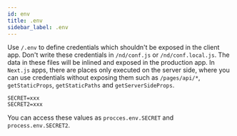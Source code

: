 ```yaml
---
id: env
title: .env
sidebar_label: .env
---
```


Use `/.env` to define credentials which shouldn't be exposed in the client app. Don't write these credentials in `/nd/conf.js` or `/nd/conf.local.js`. The data in these files will be inlined and exposed in the production app. In `Next.js` apps, there are places only executed on the server side, where you can use credentials without exposing them such as `/pages/api/*`, `getStaticProps`, `getStaticPaths` and `getServerSideProps`.

```text
SECRET=xxx
SECRET2=xxx
```

You can access these values as `procces.env.SECRET` and `process.env.SECRET2`.
